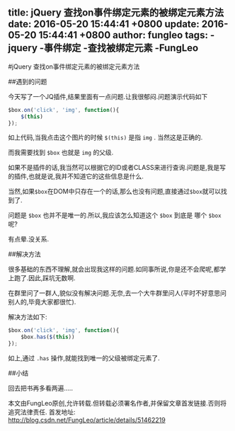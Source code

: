 title: jQuery 查找on事件绑定元素的被绑定元素方法
date: 2016-05-20 15:44:41 +0800
update: 2016-05-20 15:44:41 +0800
author: fungleo
tags:
    -jquery
    -事件绑定
    -查找被绑定元素
    -FungLeo
---

#jQuery 查找on事件绑定元素的被绑定元素方法

##遇到的问题

今天写了一个JQ插件,结果里面有一点问题.让我很郁闷.问题演示代码如下

```javascript
$box.on('click', 'img', function(){
	$(this)
});
```

如上代码,当我点击这个图片的时候 `$(this)` 是指 `img` . 当然这是正确的.

而我需要找到 `$box` 也就是 `img` 的父级.

如果不是插件的话,我当然可以根据它的ID或者CLASS来进行查询.问题是,我是写的插件,也就是说,我并不知道它的这些信息是什么.

当然,如果`$box`在DOM中只存在一个的话,那么也没有问题,直接通过`$box`就可以找到了.

问题是 `$box` 也并不是唯一的.所以,我应该怎么知道这个 `$box` 到底是 哪个 `$box` 呢?

有点晕.没关系.

##解决方法

很多基础的东西不理解,就会出现我这样的问题.如同事所说,你是还不会爬呢,都学上跑了.因此,踩坑无数啊.

在群里问了一群人,貌似没有解决问题.无奈,去一个大牛群里问人(平时不好意思问别人的,毕竟大家都很忙).

解决方法如下:

```javascript
$box.on('click', 'img', function(){
	$box.has($(this))
});
```
如上,通过 `.has` 操作,就能找到唯一的父级被绑定元素了.

##小结

回去把书再多看两遍.....

本文由FungLeo原创,允许转载.但转载必须署名作者,并保留文章首发链接.否则将追究法律责任.
首发地址: http://blog.csdn.net/FungLeo/article/details/51462219